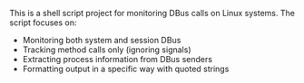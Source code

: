<!-- Use this file to provide workspace-specific custom instructions to Copilot. For more details, visit https://code.visualstudio.com/docs/copilot/copilot-customization#_use-a-githubcopilotinstructionsmd-file -->

This is a shell script project for monitoring DBus calls on Linux systems. The script focuses on:
- Monitoring both system and session DBus
- Tracking method calls only (ignoring signals)
- Extracting process information from DBus senders
- Formatting output in a specific way with quoted strings
